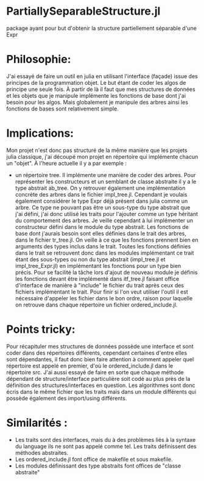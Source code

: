 # PartiallySeparableStructure.jl
package ayant pour but d'obtenir la structure partiellement séparable d'une Expr



# Philosophie:

J'ai essayé de faire un outil en julia en utilisant l'interface (façade) issue des principes de la programmation objet. Le but étant de coder les algos de principe une seule fois. À partir de là il faut que mes structures de données et les objets que je manipule implémente les fonctions de base dont j'ai besoin pour les algos.
Mais globalement je manipule des arbres ainsi les fonctions de bases sont relativement simple.


# Implications:

Mon projet n'est donc pas structuré de la même manière que les projets julia classique, j'ai découpé mon projet en répertoire qui implémente chacun un "objet". À l'heure actuelle il y a par exemple :
  - un répertoire tree. Il implémente une manière de coder des arbres. Pour représenter les constructeurs et un semblant de classe abstraite il y a le type abstrait ab_tree.
  On y retrouver également une implémentation concrète des arbres dans le fichier impl_tree.jl. Cependant je voulais également considérer le type Expr déjà présent dans julia comme un arbre. Ce type ne pouvant pas être un sous-type du type abstrait que j'ai défini, j'ai donc utilisé les traits pour l'ajouter comme un type héritant du comportement des arbres. Je veille cependant à lui implémenter un constructeur défini dans le module du type abstrait.
  Les fonctions de base dont j'aurais besoin sont elles définies dans le trait des arbres, dans le fichier tr_tree.jl. On veille à ce que les fonctions prennent bien en arguments des types inclus dans le trait. Toutes les fonctions définies dans le trait se retrouvent donc dans les modules implémentant ce trait étant des sous-types ou non du type abstrait (impl_tree.jl et impl_tree_Expr.jl) en implémentant les fonctions pour un type bien précis. Pour se facilité la tâche lors d'ajout de nouveau module je définis les fonctions devant être implémenté dans itf_tree.jl faisant office d'interface de manière à "include" le fichier du trait après ceux des fichiers implémentant le trait.
  Pour finir si l'on veut utiliser l'outil il est nécessaire d'appeler les fichier dans le bon ordre, raison pour laquelle on retrouve dans chaque répertoire un fichier ordered_include.jl.


# Points tricky:

Pour récapituler mes structures de données possède une interface et sont coder dans des répertoires différents, cependant certaines d'entre elles sont dépendantes, il faut donc bien faire attention à comment appeler quel répertoire est appelé en premier, d'où le ordered_include.jl dans le répertoire src.
J'ai aussi essayé de faire en sorte que chaque méthode dépendant de structure/interface particulière soit codé au plus près de la définition des structures/interfaces en question. Les algorithmes sont donc écris dans le même fichier que les traits mais dans un module différents qui possède également des import/using différents.


# Similarités :
- Les traits sont des interfaces, mais du à des problèmes liés à la syntaxe du language ils ne sont pas appelé comme tel. Les traits définissent des méthodes abstraites.
- Les ordered_include.jl font office de makefile et sous makefile.
- Les modules définissant des type abstraits font offices de "classe abstraite"
